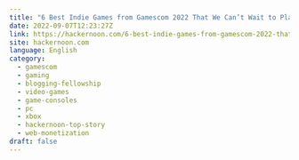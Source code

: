 ```yaml
---
title: "6 Best Indie Games from Gamescom 2022 That We Can’t Wait to Play"
date: 2022-09-07T12:23:27Z
link: https://hackernoon.com/6-best-indie-games-from-gamescom-2022-that-we-cant-wait-to-play?source=rss&utm_medium=RSS&utm_source=news.12bit.vn
site: hackernoon.com
language: English
category:
  - gamescom
  - gaming
  - blogging-fellowship
  - video-games
  - game-consoles
  - pc
  - xbox
  - hackernoon-top-story
  - web-monetization
draft: false
---
```

